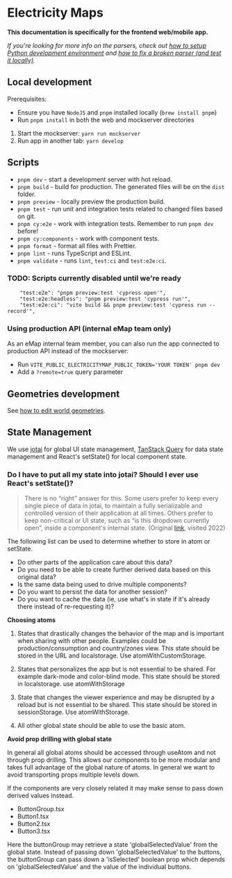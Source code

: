 # Electricity Maps

**This documentation is specifically for the frontend web/mobile app.**

_If you're looking for more info on the parsers, check out [how to setup Python development environment](https://github.com/electricityMaps/electricitymaps-contrib/wiki/Set-up-local-environment#setup-python-development-environment) and [how to fix a broken parser (and test it locally)](https://github.com/electricityMaps/electricitymaps-contrib/wiki/Fixing-a-broken-parser)._

## Local development

Prerequisites:

- Ensure you have `NodeJS` and `pnpm` installed locally (`brew install pnpm`)
- Run `pnpm install` in both the web and mockserver directories

1. Start the mockserver: `yarn run mockserver`
2. Run app in another tab: `yarn develop`

## Scripts

- `pnpm dev` - start a development server with hot reload.
- `pnpm build` - build for production. The generated files will be on the `dist` folder.
- `pnpm preview` - locally preview the production build.
- `pnpm test` - run unit and integration tests related to changed files based on git.
- `pnpm cy:e2e` - work with integration tests. Remember to run `pnpm dev` before!
- `pnpm cy:components` - work with component tests.
  <!-- - `pnpm test:ci` - run all unit and integration tests in CI mode. -->
  <!-- - `pnpm test:e2e` - run all e2e tests with the Cypress Test Runner. -->
  <!-- - `pnpm test:e2e:headless` - run all e2e tests headlessly. -->
- `pnpm format` - format all files with Prettier.
- `pnpm lint` - runs TypeScript and ESLint.
- `pnpm validate` - runs `lint`, `test:ci` and `test:e2e:ci`.

### TODO: Scripts currently disabled until we're ready

```
    "test:e2e": "pnpm preview:test 'cypress open'",
    "test:e2e:headless": "pnpm preview:test 'cypress run'",
    "test:e2e:ci": "vite build && pnpm preview:test 'cypress run --record'",
```

### Using production API (internal eMap team only)

As an eMap internal team member, you can also run the app connected to production API instead of the mockserver:

- Run `VITE_PUBLIC_ELECTRICITYMAP_PUBLIC_TOKEN='YOUR TOKEN' pnpm dev`
- Add a `?remote=true` query parameter

## Geometries development

See [how to edit world geometries](https://github.com/electricityMaps/electricitymaps-contrib/wiki/Edit-world-geometries).

## State Management

We use [jotai](https://jotai.org/) for global UI state management, [TanStack Query](https://tanstack.com/query/v4/docs/overview) for data state management and React's setState() for local component state.

### Do I have to put all my state into jotai? Should I ever use React's setState()?

> There is no “right” answer for this. Some users prefer to keep every single piece of data in jotai, to maintain a fully serializable and controlled version of their application at all times. Others prefer to keep non-critical or UI state, such as “is this dropdown currently open”, inside a component's internal state. (Original [link](https://redux.js.org/faq/organizing-state#do-i-have-to-put-all-my-state-into-redux-should-i-ever-use-reacts-setstate), visited 2022)

The following list can be used to determine whether to store in atom or setState.

- Do other parts of the application care about this data?
- Do you need to be able to create further derived data based on this original data?
- Is the same data being used to drive multiple components?
- Do you want to persist the data for another session?
- Do you want to cache the data (ie, use what's in state if it's already there instead of re-requesting it)?

**Choosing atoms**

1. States that drastically changes the behavior of the map and is important when sharing with other people. Examples could be production/consumption and country/zones view. This state should be stored in the URL and localstorage. Use atomWithCustomStorage.

2. States that personalizes the app but is not essential to be shared. For example dark-mode and color-blind mode. This state should be stored in localstorage. use atomWithStorage

3. State that changes the viewer experience and may be disrupted by a reload but is not essential to be shared. This state should be stored in sessionStorage. Use atomWithStorage.

4. All other global state should be able to use the basic atom.

**Avoid prop drilling with global state**

In general all global atoms should be accessed through useAtom and not through prop drilling. This allows our components to be more modular and takes full advantage of the global nature of atoms. In general we want to avoid transporting props multiple levels down.

If the components are very closely related it may make sense to pass down derived values instead.

- ButtonGroup.tsx
- Button1.tsx
- Button2.tsx
- Button3.tsx

Here the buttonGroup may retrieve a state 'globalSelectedValue' from the global state. Instead of passing down 'globalSelectedValue' to the buttons, the buttonGroup can pass down a 'isSelected' boolean prop which depends on 'globalSelectedValue' and the value of the individual buttons.
